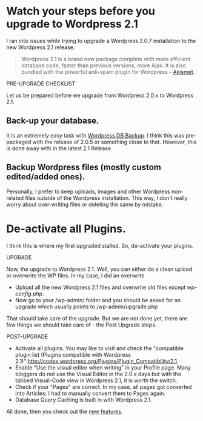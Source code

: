 # Watch your steps before you upgrade to Wordpress 2.1

I ran into issues while trying to upgrade a Wordpress 2.0.7 installation to the new Wordpress 2.1 release.

> Wordpress 2.1 is a brand new package complete with more efficient database code, faster than previous versions, more Ajax. It is also bundled with the powerful anti-spam plugin for Wordpress - [Akismet](http://akismet.com/blog/2007/01/version-20/).

PRE-UPGRADE CHECKLIST

Let us be prepared before we upgrade from Wordpress 2.0.x to Wordpress 2.1.

## Back-up your database.

It is an extremely easy task with [Wordpress DB Backup](http://www.ilfilosofo.com/blog/wp-db-backup). I think this was pre-packaged with the release of 2.0.5 or something close to that. However, this is done away with in the latest 2.1 Release.

## Backup Wordpress files (mostly custom edited/added ones).

Personally, I prefer to keep uploads, images and other Wordpress non-related files outside of the Wordpress installation. This way, I don't really worry about over-writing files or deleting the same by mistake.

# De-activate all Plugins.

I think this is where my first upgraded stalled. So, de-activate your plugins.

UPGRADE

Now, the upgrade to Wordpress 2.1. Well, you can either do a clean upload or overwrite the WP files. In my case, I did an overwrite.

- Upload all the new Wordpress 2.1 files and overwrite old files except *wp-config.php*.
- Now go to your /wp-admin/ folder and you should be asked for an upgrade which usually points to /wp-admin/upgrade.php

That should take care of the upgrade. But we are not done yet, there are few things we should take care of - the Post Upgrade steps.

POST-UPGRADE

- Activate all plugins. You may like to visit and check the "compatible plugin list (Plugins compatible with Wordpress 2.1)":http://codex.wordpress.org/Plugins/Plugin_Compatibility/2.1.
- Enable "Use the visual editor when writing" in your Profile page. Many bloggers do not use the Visual Editor in the 2.0.x days but with the tabbed Visual-Code view in Wordpress 2.1, it is worth the switch.
- Check if your "Pages" are correct. In my case, all pages got converted into Articles; I had to manually convert them to Pages again.
- Database Query Caching is built in with Wordpress 2.1.

All done, then you check out the [new features](http://wordpress.org/development/2007/01/ella-21/).